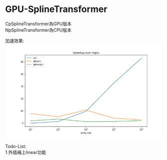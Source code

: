 # GPU-SplineTransformer
CpSplineTransformer為GPU版本  
NpSplineTransformer為CPU版本  
  
加速效果:  
![image](https://github.com/kevin953215/GPU-SplineTransformer/blob/main/Speedup_.png)
  
Todo-List:  
1.外插補上linear功能
